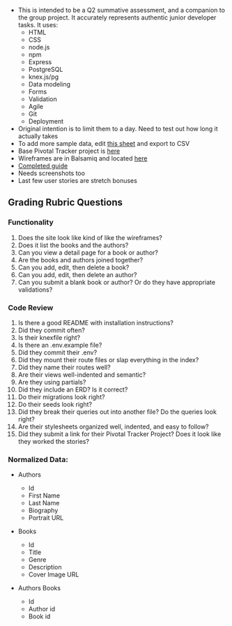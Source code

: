 * This is intended to be a Q2 summative assessment, and a companion to the group project. It accurately represents authentic junior developer tasks. It uses:
    * HTML
    * CSS
    * node.js
    * npm
    * Express
    * PostgreSQL
    * knex.js/pg
    * Data modeling
    * Forms
    * Validation
    * Agile
    * Git
    * Deployment
* Original intention is to limit them to a day. Need to test out how long it actually takes
* To add more sample data, edit [this sheet](https://docs.google.com/a/galvanize.com/spreadsheets/d/1SxY6I9mDJ4yI8jSqZXEIZSXUIxbA37G6dLecLINf5Tc/edit?usp=sharing) and export to CSV
* Base Pivotal Tracker project is [here](https://www.pivotaltracker.com/n/projects/1506922)
* Wireframes are in Balsamiq and located [here](https://galvanize.mybalsamiq.com/projects/randomexercises/grid)
* [Completed guide](https://docs.google.com/document/d/1xqfe0KyJx_WavYXzn2Gdq807ur3PAAFkiwHSuseFgZA/edit#)
* Needs screenshots too
* Last few user stories are stretch bonuses


## Grading Rubric Questions

### Functionality
1. Does the site look like kind of like the wireframes?
1. Does it list the books and the authors?
1. Can you view a detail page for a book or author?
1. Are the books and authors joined together?
1. Can you add, edit, then delete a book?
1. Can you add, edit, then delete an author?
1. Can you submit a blank book or author? Or do they have appropriate validations?

### Code Review
1. Is there a good README with installation instructions?
1. Did they commit often?
1. Is their knexfile right?
1. Is there an .env.example file?
1. Did they commit their .env?
1. Did they mount their route files or slap everything in the index?
1. Did they name their routes well?
1. Are their views well-indented and semantic?
1. Are they using partials?
1. Did they include an ERD? Is it correct?
1. Do their migrations look right?
1. Do their seeds look right?
1. Did they break their queries out into another file? Do the queries look right?
1. Are their stylesheets organized well, indented, and easy to follow?
1. Did they submit a link for their Pivotal Tracker Project? Does it look like they worked the stories?

### Normalized Data:

- Authors
  - Id
  - First Name
  - Last Name
  - Biography
  - Portrait URL

- Books
  - Id
  - Title
  - Genre
  - Description
  - Cover Image URL

- Authors Books
  - Id
  - Author id
  - Book id


